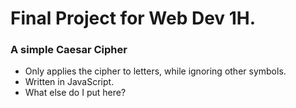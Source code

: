 # Final Project for Web Dev 1H.
### A simple Caesar Cipher
* Only applies the cipher to letters, while ignoring other symbols.
* Written in JavaScript.
* What else do I put here?